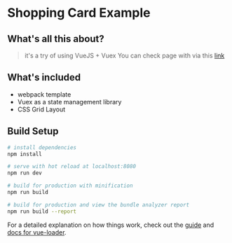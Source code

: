 # Shopping Card Example

## What's all  this about?

> it's a try of using VueJS + Vuex
> You can check page with via this [link](https://alsayannyi.github.io/templates/shopping%20card/dist/index.html)

## What's included
- webpack template
- Vuex as a state management library
- CSS Grid Layout


## Build Setup

``` bash
# install dependencies
npm install

# serve with hot reload at localhost:8080
npm run dev

# build for production with minification
npm run build

# build for production and view the bundle analyzer report
npm run build --report
```

For a detailed explanation on how things work, check out the [guide](http://vuejs-templates.github.io/webpack/) and [docs for vue-loader](http://vuejs.github.io/vue-loader).
